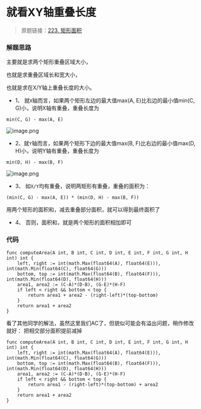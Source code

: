 # 就看XY轴重叠长度
> 原题链接：[223. 矩形面积](https://leetcode-cn.com/problems/rectangle-area/)

### 解题思路
主要就是求两个矩形重叠区域大小，

也就是求重叠区域长和宽大小，

也就是求在X/Y轴上重叠长度的大小。

* 1、 就``X``轴而言，如果两个矩形左边的最大值max(A, E)比右边的最小值min(C, G)小，说明X轴有重叠，重叠长度为
```
min(C, G) - max(A, E)
```
![image.png](https://pic.leetcode-cn.com/8da75de178cbd107d4e127953a49e2e319eda041d5975584aa7d5394e57272ac-image.png)

* 2、就``Y``轴而言，如果两个矩形下边的最大值max(B, F)比右边的最小值max(D, H)小，说明Y轴有重叠，重叠长度为
```
min(D, H) - max(B, F)
```
![image.png](https://pic.leetcode-cn.com/70c0b2edc0273261145521c1ee660dd0348384e7957d564a8fb3998607f66d23-image.png)

* 3、 如``X/Y``均有重叠，说明两矩形有重叠，重叠的面积为：
```
(min(C, G) - max(A, E)) * (min(D, H) - max(B, F))
```
用两个矩形的面积和，减去重叠部分面积，就可以得到最终面积了

* 4、 否则，面积和，就是两个矩形的面积相加即可


### 代码

```golang
func computeArea(A int, B int, C int, D int, E int, F int, G int, H int) int {
	left, right := int(math.Max(float64(A), float64(E))), int(math.Min(float64(C), float64(G)))
	bottom, top := int(math.Max(float64(B), float64(F))), int(math.Min(float64(D), float64(H)))
	area1, area2 := (C-A)*(D-B), (G-E)*(H-F)
	if left < right && bottom < top {
		return area1 + area2 - (right-left)*(top-bottom)
	}
	return area1 + area2
}
```
看了其他同学的解法，虽然这里我们AC了，但貌似可能会有溢出问题，稍作修改就好：
把相交部分面积提前减掉
```golang
func computeArea(A int, B int, C int, D int, E int, F int, G int, H int) int {
	left, right := int(math.Max(float64(A), float64(E))), int(math.Min(float64(C), float64(G)))
	bottom, top := int(math.Max(float64(B), float64(F))), int(math.Min(float64(D), float64(H)))
	area1, area2 := (C-A)*(D-B), (G-E)*(H-F)
	if left < right && bottom < top {
		return area1 - (right-left)*(top-bottom) + area2 
	}
	return area1 + area2
}
```